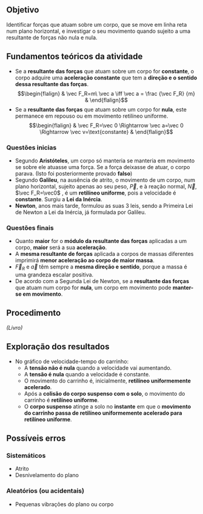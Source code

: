 ## Objetivo
Identificar forças que atuam sobre um corpo, que se move em linha reta num plano horizontal, e investigar o seu movimento quando sujeito a uma resultante de forças não nula e nula.
## Fundamentos teóricos da atividade
- Se a **resultante das forças** que atuam sobre um corpo for **constante**, o corpo adquire uma **aceleração constante** que tem a **direção e o sentido dessa resultante das forças**.
$$\begin{flalign} & \vec F_R=m\ \vec a \iff \vec a = \frac {\vec F_R} {m} & \end{flalign}$$
- Se a **resultante das forças** que atuam sobre um corpo for **nula**, este permanece em repouso ou em movimento retilíneo uniforme.
$$\begin{flalign} & \vec F_R=\vec 0 \Rightarrow \vec a=\vec 0 \Rightarrow  \vec v=\text{constante} & \end{flalign}$$
### Questões inicias
- Segundo **Aristóteles**, um corpo só manteria se manteria em movimento se sobre ele atuasse uma força. Se a força deixasse de atuar, o corpo parava. (Isto foi posteriormente provado **falso**)
- Segundo **Galileu**, na ausência de atrito, o movimento de um corpo, num plano horizontal, sujeito apenas ao seu peso, $\vec P$, e à reação normal, $\vec N$, $\vec F_R=\vec0$ , é um **retilíneo uniforme**, pois a velocidade é **constante**. Surgiu a **Lei da Inércia**.
- **Newton**, anos mais tarde, formulou as suas 3 leis, sendo a Primeira Lei de Newton a Lei da Inércia, já formulada por Galileu.
### Questões finais
- Quanto **maior** for o **módulo da resultante das forças** aplicadas a um corpo, **maior** será a sua **aceleração**.
- A **mesma resultante de forças** aplicada a corpos de massas diferentes imprimirá **menor aceleração ao corpo de maior massa**.
- $\vec F_R$ e $\vec a$ têm sempre a **mesma direção e sentido**, porque a massa é uma grandeza escalar positiva.
- De acordo com a Segunda Lei de Newton, se a **resultante das forças** que atuam num corpo for **nula**, um corpo em movimento pode **manter-se em movimento**.
## Procedimento
*(Livro)*
## Exploração dos resultados
- No gráfico de velocidade-tempo do carrinho:
	- A **tensão não é nula** quando a velocidade vai aumentando.
	- A **tensão é nula** quando a velocidade é constante.
	- O movimento do carrinho é, inicialmente, **retilíneo uniformemente acelerado**.
	- Após a **colisão do corpo suspenso com o solo**, o movimento do carrinho é **retilíneo uniforme**.
	- O **corpo suspenso** atinge a solo no **instante** em que o **movimento do carrinho passa de retilíneo uniformemente acelerado para retilíneo uniforme**.
## Possíveis erros
### Sistemáticos
- Atrito
- Desnivelamento do plano
### Aleatórios (ou acidentais)
- Pequenas vibrações do plano ou corpo